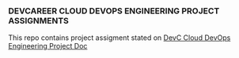 ### DEVCAREER CLOUD DEVOPS ENGINEERING PROJECT ASSIGNMENTS

This repo contains project assigment stated on [DevC Cloud DevOps Engineering Project Doc](https://docs.google.com/document/d/1sy0S6eOflfOpxOEEUIuvpfQSB81sV9vtUxGzzwlFefs/edit)
